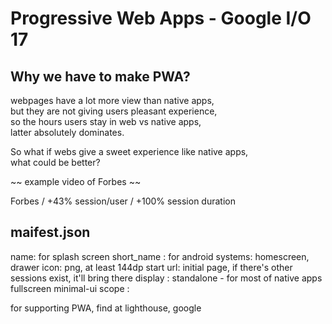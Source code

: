# Progressive Web Apps - Google I/O 17

## Why we have to make PWA?
webpages have a lot more view than native apps,  
but they are not giving users pleasant experience,  
so the hours users stay in web vs native apps,  
latter absolutely dominates.  
  
So what if webs give a sweet experience like native apps,  
what could be better?

~~ example video of Forbes ~~

Forbes / +43% session/user / +100% session duration

## maifest.json
name: for splash screen
short_name : for android systems: homescreen, drawer
icon: png, at least 144dp
start url: initial page, if there's other sessions exist, it'll bring there
display :   standalone - for most of native apps
            fullscreen
            minimal-ui
scope : 

for supporting PWA, find at lighthouse, google